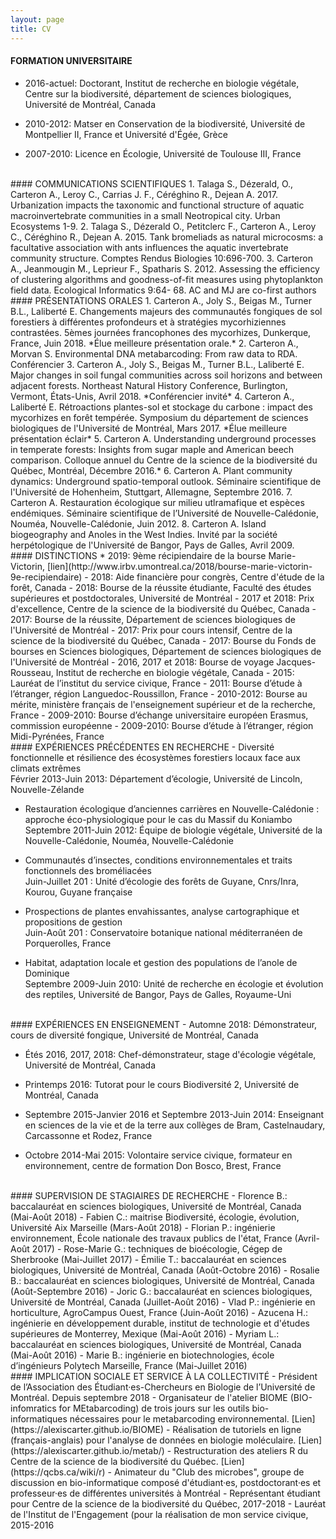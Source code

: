 ```yaml
---
layout: page
title: CV
---
```


#### FORMATION UNIVERSITAIRE

- 2016-actuel: Doctorant, Institut de recherche en biologie végétale, Centre sur la biodiversité, département de sciences biologiques, Université de Montréal, Canada

- 2010-2012: Matser en Conservation de la biodiversité, Université de Montpellier II, France et Université d'Égée, Grèce

- 2007-2010: Licence en Écologie, Université de Toulouse III, France

<br/>
#### COMMUNICATIONS SCIENTIFIQUES
1. Talaga S., Dézerald, O., Carteron A., Leroy C., Carrias J. F., Céréghino R., Dejean A. 2017. Urbanization impacts the taxonomic and functional structure of aquatic macroinvertebrate communities in a small Neotropical city. Urban Ecosystems 1-9.
2. Talaga S., Dézerald O., Petitclerc F., Carteron A., Leroy C., Céréghino R., Dejean A. 2015. Tank bromeliads as natural microcosms: a facultative association with ants influences the aquatic invertebrate community structure. Comptes Rendus Biologies 10:696-700.
3. Carteron A., Jeanmougin M., Leprieur F., Spatharis S. 2012. Assessing the efficiency of clustering algorithms and goodness-of-fit measures using phytoplankton field data. Ecological Informatics 9:64- 68. AC and MJ are co-first authors

<br/>
#### PRÉSENTATIONS ORALES
1. Carteron A., Joly S., Beigas M., Turner B.L., Laliberté E. Changements majeurs des communautés fongiques de sol forestiers à différentes profondeurs et à stratégies mycorhiziennes contrastées. 5èmes journées francophones des mycorhizes, Dunkerque, France, Juin 2018. *Élue meilleure présentation orale.*
2. Carteron A., Morvan S. Environmental DNA metabarcoding: From raw data to RDA. Conférencier
3. Carteron A., Joly S., Beigas M., Turner B.L., Laliberté E. Major changes in soil fungal communities across soil horizons and between adjacent forests. Northeast Natural History Conference, Burlington, Vermont, États-Unis, Avril 2018. *Conférencier invité*
4. Carteron A., Laliberté E. Rétroactions plantes-sol et stockage du carbone : impact des mycorhizes en forêt tempérée. Symposium du département de sciences biologiques de l'Université de Montréal, Mars 2017. *Élue meilleure présentation éclair*
5. Carteron A. Understanding underground processes in temperate forests: Insights from sugar maple and American beech comparison. Colloque annuel du Centre de la science de la biodiversité du Québec, Montréal, Décembre 2016.*
6. Carteron A. Plant community dynamics: Underground spatio-temporal outlook. Séminaire scientifique de l'Université de Hohenheim, Stuttgart, Allemagne, Septembre 2016.
7. Carteron A. Restauration écologique sur milieu utlramafique et espèces endémiques. Séminaire scientifique de l’Université de Nouvelle-Calédonie, Nouméa, Nouvelle-Calédonie, Juin 2012.
8. Carteron A. Island biogeography and Anoles in the West Indies. Invité par la société herpétologique de l'Université de Bangor, Pays de Galles, Avril 2009.

<br/>
#### DISTINCTIONS
* 2019: 9ème récipiendaire de la bourse Marie-Victorin, [lien](http://www.irbv.umontreal.ca/2018/bourse-marie-victorin-9e-recipiendaire)
- 2018: Aide financière pour congrès, Centre d'étude de la forêt, Canada
- 2018: Bourse de la réussite étudiante, Faculté des études supérieures et postdoctorales, Université de Montréal
- 2017 et 2018: Prix d'excellence, Centre de la science de la biodiversité du Québec, Canada
- 2017: Bourse de la réussite, Département de sciences biologiques de l'Université de Montréal
- 2017: Prix pour cours intensif, Centre de la science de la biodiversité du Québec, Canada
- 2017: Bourse du Fonds de bourses en Sciences biologiques, Département de sciences biologiques de l'Université de Montréal
- 2016, 2017 et 2018: Bourse de voyage Jacques-Rousseau, Institut de recherche en biologie végétale, Canada
- 2015: Lauréat de l’institut du service civique, France
- 2011: Bourse d’étude à l’étranger, région Languedoc-Roussillon, France
- 2010-2012: Bourse au mérite, ministère français de l'enseignement supérieur et de la recherche, France
- 2009-2010: Bourse d’échange universitaire européen Erasmus, commission européenne
- 2009-2010: Bourse d’étude à l’étranger, région Midi-Pyrénées, France

<br/>
#### EXPÉRIENCES PRÉCÉDENTES EN RECHERCHE
- Diversité fonctionnelle et résilience des écosystèmes forestiers locaux face aux climats extrêmes
<br/>Février 2013-Juin 2013: Département d’écologie, Université de Lincoln, Nouvelle-Zélande

- Restauration écologique d’anciennes carrières en Nouvelle-Calédonie : approche éco-physiologique pour le cas du Massif du Koniambo
<br/> Septembre 2011-Juin 2012: Équipe de biologie végétale, Université de la Nouvelle-Calédonie, Nouméa, Nouvelle-Calédonie

- Communautés d’insectes, conditions environnementales et traits fonctionnels des broméliacées
<br/> Juin-Juillet 201 : Unité d’écologie des forêts de Guyane, Cnrs/Inra, Kourou, Guyane française

- Prospections de plantes envahissantes, analyse cartographique et propositions de gestion
<br/>Juin-Août 201 : Conservatoire botanique national méditerranéen de Porquerolles, France

- Habitat, adaptation locale et gestion des populations de l’anole de Dominique
<br/>Septembre 2009-Juin 2010: Unité de recherche en écologie et évolution des reptiles, Université de Bangor, Pays de Galles, Royaume-Uni

<br/>
#### EXPÉRIENCES EN ENSEIGNEMENT
- Automne 2018: Démonstrateur, cours de diversité fongique, Université de Montréal, Canada

- Étés 2016, 2017, 2018: Chef-démonstrateur, stage d'écologie végétale, Université de Montréal, Canada

- Printemps 2016: Tutorat pour le cours Biodiversité 2, Université de Montréal, Canada

- Septembre 2015-Janvier 2016 et Septembre 2013-Juin 2014: Enseignant en sciences de la vie et de la terre aux collèges de Bram, Castelnaudary, Carcassonne et Rodez, France

- Octobre 2014-Mai 2015: Volontaire service civique, formateur en environnement, centre de formation Don Bosco, Brest, France

<br/>
#### SUPERVISION DE STAGIAIRES DE RECHERCHE
- Florence B.: baccalauréat en sciences biologiques, Université de Montréal, Canada (Mai-Août 2018)
- Fabien C.: maitrise Biodiversité, écologie, évolution, Université Aix Marseille (Mars-Août 2018)
- Florian P.: ingénierie environnement, École nationale des travaux publics de l'état, France (Avril-Août 2017)
- Rose-Marie G.: techniques de bioécologie, Cégep de Sherbrooke (Mai-Juillet 2017)
- Émilie T.: baccalauréat en sciences biologiques, Université de Montréal, Canada (Août-Octobre 2016)
- Rosalie B.: baccalauréat en sciences biologiques, Université de Montréal, Canada (Août-Septembre 2016)
- Joric G.: baccalauréat en sciences biologiques, Université de Montréal, Canada (Juillet-Août 2016)
- Vlad P.: ingénierie en horticulture, AgroCampus Ouest, France (Juin-Août 2016)
- Azucena H.: ingénierie en développement durable, institut de technologie et d'études supérieures de Monterrey, Mexique (Mai-Août 2016)
- Myriam L.: baccalauréat en sciences biologiques, Université de Montréal, Canada (Mai-Août 2016)
- Marie B.: ingénierie en biotechnologies, école d’ingénieurs Polytech Marseille, France (Mai-Juillet 2016)

<br/>
#### IMPLICATION SOCIALE ET SERVICE À LA COLLECTIVITÉ
- Président de l’Association des Étudiant·es-Chercheurs en Biologie de l’Université de Montréal. Depuis septembre 2018
- Organisateur de l'atelier BIOME (BIO-infomratics for MEtabarcoding) de trois jours sur les outils bio-informatiques nécessaires pour le metabarcoding environnemental. [Lien](https://alexiscarter.github.io/BIOME)
- Réalisation de tutoriels en ligne (français-anglais) pour l'analyse de données en biologie moléculaire. [Lien](https://alexiscarter.github.io/metab/)
- Restructuration des ateliers R du Centre de la science de la biodiversité du Québec. [Lien](https://qcbs.ca/wiki/r)
- Animateur du "Club des microbes", groupe de discussion en bio-informatique composé d'étudiant·es, postdoctorant·es et professeur·es de différentes universités à Montréal
- Représentant étudiant pour Centre de la science de la biodiversité du Québec, 2017-2018
- Lauréat de l'Institut de l'Engagement (pour la réalisation de mon service civique, 2015-2016
